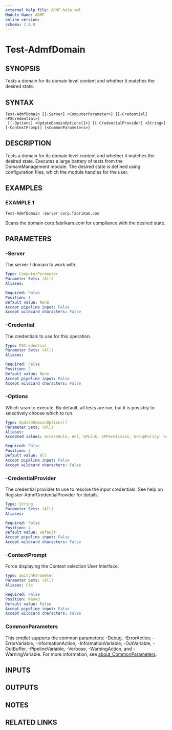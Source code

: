 ```yaml
---
external help file: ADMF-help.xml
Module Name: ADMF
online version:
schema: 2.0.0
---
```


# Test-AdmfDomain

## SYNOPSIS
Tests a domain for its domain level content and whether it matches the desired state.

## SYNTAX

```
Test-AdmfDomain [[-Server] <ComputerParameter>] [[-Credential] <PSCredential>]
 [[-Options] <UpdateDomainOptions[]>] [[-CredentialProvider] <String>] [-ContextPrompt] [<CommonParameters>]
```

## DESCRIPTION
Tests a domain for its domain level content and whether it matches the desired state.
Executes a large battery of tests from the DomainManagement module.
The desired state is defined using configuration files, which the module handles for the user.

## EXAMPLES

### EXAMPLE 1
```
Test-AdmfDomain -Server corp.fabrikam.com
```

Scans the domain corp.fabrikam.com for compliance with the desired state.

## PARAMETERS

### -Server
The server / domain to work with.

```yaml
Type: ComputerParameter
Parameter Sets: (All)
Aliases:

Required: False
Position: 1
Default value: None
Accept pipeline input: False
Accept wildcard characters: False
```

### -Credential
The credentials to use for this operation.

```yaml
Type: PSCredential
Parameter Sets: (All)
Aliases:

Required: False
Position: 2
Default value: None
Accept pipeline input: False
Accept wildcard characters: False
```

### -Options
Which scan to execute.
By default, all tests are run, but it is possibly to selectively choose which to run.

```yaml
Type: UpdateDomainOptions[]
Parameter Sets: (All)
Aliases:
Accepted values: AccessRule, Acl, GPLink, GPPermission, GroupPolicy, GroupMembership, Group, OUSoft, OUHard, PSO, Security, User, AllContent, GPLinkDisable, AllLinks, GroupPolicyDelete, AllGP, Object, Default, DomainLevel, All

Required: False
Position: 3
Default value: All
Accept pipeline input: False
Accept wildcard characters: False
```

### -CredentialProvider
The credential provider to use to resolve the input credentials.
See help on Register-AdmfCredentialProvider for details.

```yaml
Type: String
Parameter Sets: (All)
Aliases:

Required: False
Position: 4
Default value: Default
Accept pipeline input: False
Accept wildcard characters: False
```

### -ContextPrompt
Force displaying the Context selection User Interface.

```yaml
Type: SwitchParameter
Parameter Sets: (All)
Aliases: Ctx

Required: False
Position: Named
Default value: False
Accept pipeline input: False
Accept wildcard characters: False
```

### CommonParameters
This cmdlet supports the common parameters: -Debug, -ErrorAction, -ErrorVariable, -InformationAction, -InformationVariable, -OutVariable, -OutBuffer, -PipelineVariable, -Verbose, -WarningAction, and -WarningVariable. For more information, see [about_CommonParameters](http://go.microsoft.com/fwlink/?LinkID=113216).

## INPUTS

## OUTPUTS

## NOTES

## RELATED LINKS
